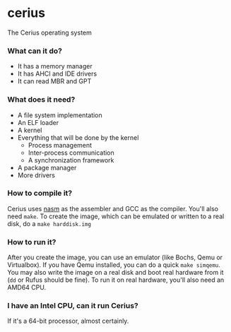 # cerius
The Cerius operating system

### What can it do?
* It has a memory manager
* It has AHCI and IDE drivers
* It can read MBR and GPT

### What does it need?
* A file system implementation
* An ELF loader
* A kernel
* Everything that will be done by the kernel
  * Process management
  * Inter-process communication
  * A synchronization framework
* A package manager
* More drivers

### How to compile it?
Cerius uses [nasm](http://www.nasm.us) as the assembler and GCC as the compiler.
You'll also need `make`.
To create the image, which can be emulated or written to a real disk, do a `make harddisk.img`

### How to run it?
After you create the image, you can use an emulator (like Bochs, Qemu or Virtualbox).
If you have Qemu installed, you can do a quick `make simqemu`.
You may also write the image on a real disk and boot real hardware from it (`dd` or Rufus should be fine).
To run it on real hardware, you'll also need an AMD64 CPU.

### I have an Intel CPU, can it run Cerius?
If it's a 64-bit processor, almost certainly.
